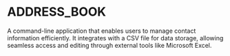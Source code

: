 # ADDRESS_BOOK
A command-line application that enables users to manage contact information efficiently. It integrates with a CSV file for data storage, allowing seamless access and editing through external tools like Microsoft Excel.
